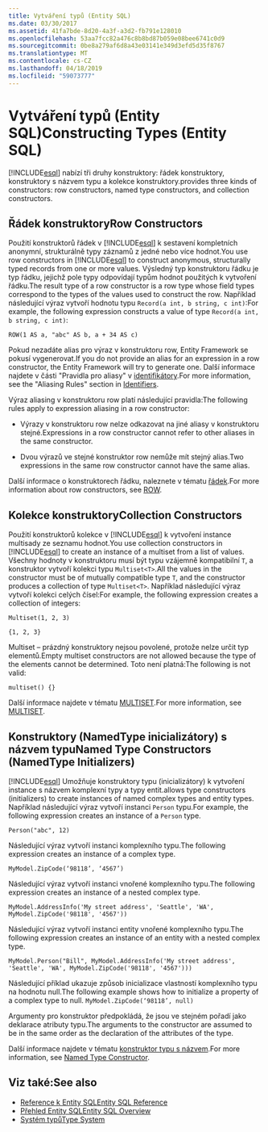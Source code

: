 ```yaml
---
title: Vytváření typů (Entity SQL)
ms.date: 03/30/2017
ms.assetid: 41fa7bde-8d20-4a3f-a3d2-fb791e128010
ms.openlocfilehash: 53aa7fcc82a476c8b8bd87b059e08bee6741c0d9
ms.sourcegitcommit: 0be8a279af6d8a43e03141e349d3efd5d35f8767
ms.translationtype: MT
ms.contentlocale: cs-CZ
ms.lasthandoff: 04/18/2019
ms.locfileid: "59073777"
---
```

# <a name="constructing-types-entity-sql"></a><span data-ttu-id="37558-102">Vytváření typů (Entity SQL)</span><span class="sxs-lookup"><span data-stu-id="37558-102">Constructing Types (Entity SQL)</span></span>
[!INCLUDE[esql](../../../../../../includes/esql-md.md)] <span data-ttu-id="37558-103">nabízí tři druhy konstruktory: řádek konstruktory, konstruktory s názvem typu a kolekce konstruktory.</span><span class="sxs-lookup"><span data-stu-id="37558-103">provides three kinds of constructors: row constructors, named type constructors, and collection constructors.</span></span>  
  
## <a name="row-constructors"></a><span data-ttu-id="37558-104">Řádek konstruktory</span><span class="sxs-lookup"><span data-stu-id="37558-104">Row Constructors</span></span>  
 <span data-ttu-id="37558-105">Použití konstruktorů řádek v [!INCLUDE[esql](../../../../../../includes/esql-md.md)] k sestavení kompletních anonymní, strukturálně typy záznamů z jedné nebo více hodnot.</span><span class="sxs-lookup"><span data-stu-id="37558-105">You use row constructors in [!INCLUDE[esql](../../../../../../includes/esql-md.md)] to construct anonymous, structurally typed records from one or more values.</span></span> <span data-ttu-id="37558-106">Výsledný typ konstruktoru řádku je typ řádku, jejichž pole typy odpovídají typům hodnot použitých k vytvoření řádku.</span><span class="sxs-lookup"><span data-stu-id="37558-106">The result type of a row constructor is a row type whose field types correspond to the types of the values used to construct the row.</span></span> <span data-ttu-id="37558-107">Například následující výraz vytvoří hodnotu typu `Record(a int, b string, c int)`:</span><span class="sxs-lookup"><span data-stu-id="37558-107">For example, the following expression constructs a value of type `Record(a int, b string, c int)`:</span></span>  
  
 `ROW(1 AS a, "abc" AS b, a + 34 AS c)`  
  
 <span data-ttu-id="37558-108">Pokud nezadáte alias pro výraz v konstruktoru row, Entity Framework se pokusí vygenerovat.</span><span class="sxs-lookup"><span data-stu-id="37558-108">If you do not provide an alias for an expression in a row constructor, the Entity Framework will try to generate one.</span></span> <span data-ttu-id="37558-109">Další informace najdete v části "Pravidla pro aliasy" v [identifikátory](../../../../../../docs/framework/data/adonet/ef/language-reference/identifiers-entity-sql.md).</span><span class="sxs-lookup"><span data-stu-id="37558-109">For more information, see the "Aliasing Rules" section in [Identifiers](../../../../../../docs/framework/data/adonet/ef/language-reference/identifiers-entity-sql.md).</span></span>  
  
 <span data-ttu-id="37558-110">Výraz aliasing v konstruktoru row platí následující pravidla:</span><span class="sxs-lookup"><span data-stu-id="37558-110">The following rules apply to expression aliasing in a row constructor:</span></span>  
  
-   <span data-ttu-id="37558-111">Výrazy v konstruktoru row nelze odkazovat na jiné aliasy v konstruktoru stejné.</span><span class="sxs-lookup"><span data-stu-id="37558-111">Expressions in a row constructor cannot refer to other aliases in the same constructor.</span></span>  
  
-   <span data-ttu-id="37558-112">Dvou výrazů ve stejné konstruktor row nemůže mít stejný alias.</span><span class="sxs-lookup"><span data-stu-id="37558-112">Two expressions in the same row constructor cannot have the same alias.</span></span>  
  
 <span data-ttu-id="37558-113">Další informace o konstruktorech řádku, naleznete v tématu [řádek](../../../../../../docs/framework/data/adonet/ef/language-reference/row-entity-sql.md).</span><span class="sxs-lookup"><span data-stu-id="37558-113">For more information about row constructors, see [ROW](../../../../../../docs/framework/data/adonet/ef/language-reference/row-entity-sql.md).</span></span>  
  
## <a name="collection-constructors"></a><span data-ttu-id="37558-114">Kolekce konstruktory</span><span class="sxs-lookup"><span data-stu-id="37558-114">Collection Constructors</span></span>  
 <span data-ttu-id="37558-115">Použití konstruktorů kolekce v [!INCLUDE[esql](../../../../../../includes/esql-md.md)] k vytvoření instance multisady ze seznamu hodnot.</span><span class="sxs-lookup"><span data-stu-id="37558-115">You use collection constructors in [!INCLUDE[esql](../../../../../../includes/esql-md.md)] to create an instance of a multiset from a list of values.</span></span> <span data-ttu-id="37558-116">Všechny hodnoty v konstruktoru musí být typu vzájemně kompatibilní `T`, a konstruktor vytvoří kolekci typu `Multiset<T>`.</span><span class="sxs-lookup"><span data-stu-id="37558-116">All the values in the constructor must be of mutually compatible type `T`, and the constructor produces a collection of type `Multiset<T>`.</span></span> <span data-ttu-id="37558-117">Například následující výraz vytvoří kolekci celých čísel:</span><span class="sxs-lookup"><span data-stu-id="37558-117">For example, the following expression creates a collection of integers:</span></span>  
  
 `Multiset(1, 2, 3)`  
  
 `{1, 2, 3}`  
  
 <span data-ttu-id="37558-118">Multiset – prázdný konstruktory nejsou povolené, protože nelze určit typ elementů.</span><span class="sxs-lookup"><span data-stu-id="37558-118">Empty multiset constructors are not allowed because the type of the elements cannot be determined.</span></span> <span data-ttu-id="37558-119">Toto není platná:</span><span class="sxs-lookup"><span data-stu-id="37558-119">The following is not valid:</span></span>  
  
 `multiset() {}`  
  
 <span data-ttu-id="37558-120">Další informace najdete v tématu [MULTISET](../../../../../../docs/framework/data/adonet/ef/language-reference/multiset-entity-sql.md).</span><span class="sxs-lookup"><span data-stu-id="37558-120">For more information, see [MULTISET](../../../../../../docs/framework/data/adonet/ef/language-reference/multiset-entity-sql.md).</span></span>  
  
## <a name="named-type-constructors-namedtype-initializers"></a><span data-ttu-id="37558-121">Konstruktory (NamedType inicializátory) s názvem typu</span><span class="sxs-lookup"><span data-stu-id="37558-121">Named Type Constructors (NamedType Initializers)</span></span>  
 [!INCLUDE[esql](../../../../../../includes/esql-md.md)] <span data-ttu-id="37558-122">Umožňuje konstruktory typu (inicializátory) k vytvoření instance s názvem komplexní typy a typy entit.</span><span class="sxs-lookup"><span data-stu-id="37558-122">allows type constructors (initializers) to create instances of named complex types and entity types.</span></span> <span data-ttu-id="37558-123">Například následující výraz vytvoří instanci `Person` typu.</span><span class="sxs-lookup"><span data-stu-id="37558-123">For example, the following expression creates an instance of a `Person` type.</span></span>  
  
 `Person("abc", 12)`  
  
 <span data-ttu-id="37558-124">Následující výraz vytvoří instanci komplexního typu.</span><span class="sxs-lookup"><span data-stu-id="37558-124">The following expression creates an instance of a complex type.</span></span>  
  
 `MyModel.ZipCode(‘98118’, ‘4567’)`  
  
 <span data-ttu-id="37558-125">Následující výraz vytvoří instanci vnořené komplexního typu.</span><span class="sxs-lookup"><span data-stu-id="37558-125">The following expression creates an instance of a nested complex type.</span></span>  
  
 `MyModel.AddressInfo('My street address', 'Seattle', 'WA', MyModel.ZipCode('98118', '4567'))`  
  
 <span data-ttu-id="37558-126">Následující výraz vytvoří instanci entity vnořené komplexního typu.</span><span class="sxs-lookup"><span data-stu-id="37558-126">The following expression creates an instance of an entity with a nested complex type.</span></span>  
  
 `MyModel.Person("Bill", MyModel.AddressInfo('My street address', 'Seattle', 'WA', MyModel.ZipCode('98118', '4567')))`  
  
 <span data-ttu-id="37558-127">Následující příklad ukazuje způsob inicializace vlastností komplexního typu na hodnotu null.</span><span class="sxs-lookup"><span data-stu-id="37558-127">The following example shows how to initialize a property of a complex type to null.</span></span> `MyModel.ZipCode(‘98118’, null)`  
  
 <span data-ttu-id="37558-128">Argumenty pro konstruktor předpokládá, že jsou ve stejném pořadí jako deklarace atributy typu.</span><span class="sxs-lookup"><span data-stu-id="37558-128">The arguments to the constructor are assumed to be in the same order as the declaration of the attributes of the type.</span></span>  
  
 <span data-ttu-id="37558-129">Další informace najdete v tématu [konstruktor typu s názvem](../../../../../../docs/framework/data/adonet/ef/language-reference/named-type-constructor-entity-sql.md).</span><span class="sxs-lookup"><span data-stu-id="37558-129">For more information, see [Named Type Constructor](../../../../../../docs/framework/data/adonet/ef/language-reference/named-type-constructor-entity-sql.md).</span></span>  
  
## <a name="see-also"></a><span data-ttu-id="37558-130">Viz také:</span><span class="sxs-lookup"><span data-stu-id="37558-130">See also</span></span>

- [<span data-ttu-id="37558-131">Reference k Entity SQL</span><span class="sxs-lookup"><span data-stu-id="37558-131">Entity SQL Reference</span></span>](../../../../../../docs/framework/data/adonet/ef/language-reference/entity-sql-reference.md)
- [<span data-ttu-id="37558-132">Přehled Entity SQL</span><span class="sxs-lookup"><span data-stu-id="37558-132">Entity SQL Overview</span></span>](../../../../../../docs/framework/data/adonet/ef/language-reference/entity-sql-overview.md)
- [<span data-ttu-id="37558-133">Systém typů</span><span class="sxs-lookup"><span data-stu-id="37558-133">Type System</span></span>](../../../../../../docs/framework/data/adonet/ef/language-reference/type-system-entity-sql.md)
